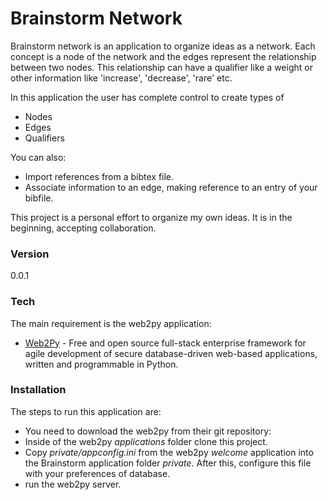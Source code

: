 # Brainstorm Network

Brainstorm network is an application to organize ideas as a network. Each concept is a node of the network and the edges represent the relationship between two nodes. This relationship can have a qualifier like a weight or other information like 'increase', 'decrease', 'rare' etc.

In this application the user has complete control to create types of
  - Nodes
  - Edges
  - Qualifiers

You can also:
  - Import references from a bibtex file.
  - Associate information to an edge, making reference to an entry of your bibfile.

This project is a personal effort to organize my own ideas.
It is in the beginning, accepting collaboration.

### Version
0.0.1

### Tech

The main requirement is the web2py application:
* [Web2Py](https://github.com/web2py/web2py/) - Free and open source full-stack enterprise framework for agile development of secure database-driven web-based applications, written and programmable in Python.

### Installation

The steps to run this application are:
- You need to download the web2py from their git repository:
- Inside of the web2py *applications* folder clone this project.
- Copy *private/appconfig.ini* from the web2py *welcome* application into the Brainstorm application folder *private*. After this, configure this file with your preferences of database.
- run the web2py server.
